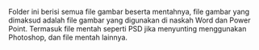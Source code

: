 Folder ini berisi semua file gambar beserta mentahnya, file gambar yang dimaksud adalah file gambar yang digunakan di naskah Word dan Power Point. Termasuk file mentah seperti PSD jika menyunting menggunakan Photoshop, dan file mentah lainnya.